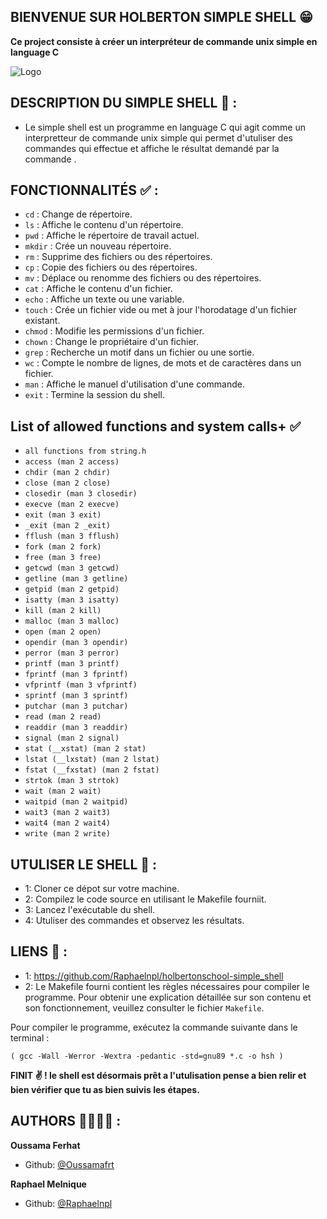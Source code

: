 ## BIENVENUE SUR HOLBERTON SIMPLE SHELL :grin:
**Ce project consiste à créer un interpréteur de commande unix simple en language C**

![Logo](https://media.licdn.com/dms/image/D4E3DAQFIn7DtZAZq1Q/image-scale_191_1128/0/1709037327883/holberton_school_france_cover?e=2147483647&v=beta&t=q19PY-YRBCVDYIir7ibvb_mFXKAJAZmmHW1HxA7aHf8)


## DESCRIPTION DU SIMPLE SHELL 📄 :

- Le simple shell est un programme en language C qui agit comme un interpretteur de commande unix simple qui permet d'utuliser des commandes qui effectue et affiche le résultat demandé par la commande .

## FONCTIONNALITÉS ✅ :

- `cd` : Change de répertoire.
- `ls` : Affiche le contenu d'un répertoire.
- `pwd` : Affiche le répertoire de travail actuel.
- `mkdir` : Crée un nouveau répertoire.
- `rm` : Supprime des fichiers ou des répertoires.
- `cp` : Copie des fichiers ou des répertoires.
- `mv` : Déplace ou renomme des fichiers ou des répertoires.
- `cat` : Affiche le contenu d'un fichier.
- `echo` : Affiche un texte ou une variable.
- `touch` : Crée un fichier vide ou met à jour l'horodatage d'un fichier existant.
- `chmod` : Modifie les permissions d'un fichier.
- `chown` : Change le propriétaire d'un fichier.
- `grep` : Recherche un motif dans un fichier ou une sortie.
- `wc` : Compte le nombre de lignes, de mots et de caractères dans un fichier.
- `man` : Affiche le manuel d'utilisation d'une commande.
- `exit` : Termine la session du shell.

## List of allowed functions and system calls+ ✅
- `all functions from string.h`
- `access (man 2 access)`
- `chdir (man 2 chdir)`
- `close (man 2 close)`
- `closedir (man 3 closedir)`
- `execve (man 2 execve)`
- `exit (man 3 exit)`
- `_exit (man 2 _exit)`
- `fflush (man 3 fflush)`
- `fork (man 2 fork)`
- `free (man 3 free)`
- `getcwd (man 3 getcwd)`
- `getline (man 3 getline)`
- `getpid (man 2 getpid)`
- `isatty (man 3 isatty)`
- `kill (man 2 kill)`
- `malloc (man 3 malloc)`
- `open (man 2 open)`
- `opendir (man 3 opendir)`
- `perror (man 3 perror)`
- `printf (man 3 printf)`
- `fprintf (man 3 fprintf)`
- `vfprintf (man 3 vfprintf)`
- `sprintf (man 3 sprintf)`
- `putchar (man 3 putchar)`
- `read (man 2 read)`
- `readdir (man 3 readdir)`
- `signal (man 2 signal)`
- `stat (__xstat) (man 2 stat)`
- `lstat (__lxstat) (man 2 lstat)`
- `fstat (__fxstat) (man 2 fstat)`
- `strtok (man 3 strtok)`
- `wait (man 2 wait)`
- `waitpid (man 2 waitpid)`
- `wait3 (man 2 wait3)`
- `wait4 (man 2 wait4)`
- `write (man 2 write)`

## UTULISER LE SHELL 📖 :

- 1: Cloner ce dépot sur votre machine.
- 2: Compilez le code source en utilisant le Makefile fourniit.
- 3: Lancez l'exécutable du shell.
- 4: Utuliser des commandes et observez les résultats.

## LIENS 🔗 :

- 1: https://github.com/Raphaelnpl/holbertonschool-simple_shell
- 2: Le Makefile fourni contient les règles nécessaires pour compiler le programme. Pour obtenir une explication détaillée sur son contenu et son fonctionnement, veuillez consulter le fichier `Makefile`.

Pour compiler le programme, exécutez la commande suivante dans le terminal :
```
( gcc -Wall -Werror -Wextra -pedantic -std=gnu89 *.c -o hsh )
```
**FINIT :v: !  le shell est désormais prêt a l'utulisation pense a bien relir et bien vérifier que tu as bien suivis les étapes.**

## AUTHORS 👨‍🦲👨‍🦲 :
**Oussama Ferhat**
- Github: [@Oussamafrt](https://github.com/oussamafrt)

**Raphael Melnique**
- Github: [@Raphaelnpl](https://github.com/Raphaelnpl)
